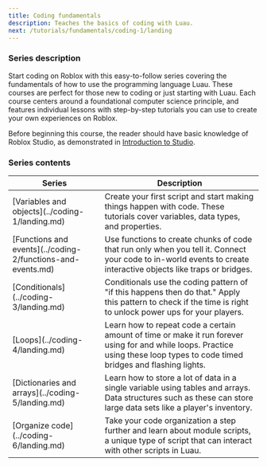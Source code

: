 ```yaml
---
title: Coding fundamentals
description: Teaches the basics of coding with Luau.
next: /tutorials/fundamentals/coding-1/landing
---
```


### Series description

Start coding on Roblox with this easy-to-follow series covering the fundamentals of how to use the programming language Luau. These courses are perfect for those new to coding or just starting with Luau. Each course centers around a foundational computer science principle, and features individual lessons with step-by-step tutorials you can use to create your own experiences on Roblox.

Before beginning this course, the reader should have basic knowledge of Roblox Studio, as demonstrated in [Introduction to Studio](../../first-experience/index.md).

### Series contents

<table>
<thead>
   <tr>
    <th>Series</th>
    <th>Description</th>
   </tr>
</thead>
<tbody>
   <tr>
    <td>[Variables and objects](../coding-1/landing.md)</td>
    <td> Create your first script and start making things happen with code. These tutorials cover variables, data types, and properties.</td>
   </tr>
   <tr>
    <td>[Functions and events](../coding-2/functions-and-events.md)</td>
    <td>Use functions to create chunks of code that run only when you tell it. Connect your code to in-world events to create interactive objects like traps or bridges.</td>
   </tr>
   <tr>
   <td>[Conditionals](../coding-3/landing.md)</td>
    <td>Conditionals use the coding pattern of "if this happens then do that." Apply this pattern to check if the time is right to unlock power ups for your players.</td>
   </tr>
   <tr>
   <td>[Loops](../coding-4/landing.md)</td>
    <td>Learn how to repeat code a certain amount of time or make it run forever using for and while loops. Practice using these loop types to code timed bridges and flashing lights.</td>
   </tr>
   <tr>
   <td>[Dictionaries and arrays](../coding-5/landing.md)</td>
    <td>Learn how to store a lot of data in a single variable using tables and arrays. Data structures such as these can store large data sets like a player's inventory.</td>
   </tr>
   <tr>
   <td>[Organize code](../coding-6/landing.md)</td>
    <td>Take your code organization a step further and learn about module scripts, a unique type of script that can interact with other scripts in Luau.</td>
   </tr>
</tbody>
</table>
